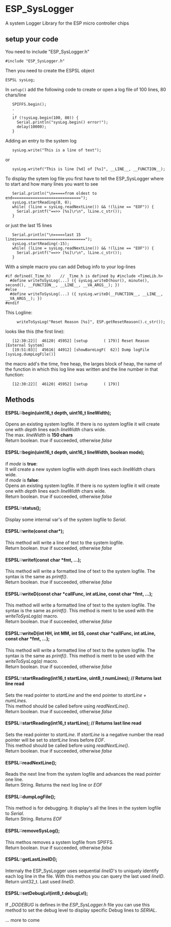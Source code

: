 # ESP_SysLogger
A system Logger Library for the ESP micro controller chips

## setup your code

You need to include "ESP_SysLogger.h"
```
#include "ESP_SysLogger.h"
```

Then you need to create the ESPSL object 
```
ESPSL sysLog;
```
In `setup()` add the following code to create or open a log file of 100 lines, 80 chars/line
```
   SPIFFS.begin();
   .
   .
   if (!sysLog.begin(100, 80)) {
     Serial.println("sysLog.begin() error!");
     delay(10000);
   }
```
Adding an entry to the system log 
```
   sysLog.write("This is a line of text");
```
or
```
   sysLog.writef("This is line [%d] of [%s]", __LINE__, __FUNCTION__);
```
To display the sytem log file you first have to tell the ESP_SysLogger where to start
and how many lines you want to see
```
   Serial.println("\n=====from oldest to end==============================");
   sysLog.startReading(0, 0);
   while( (lLine = sysLog.readNextLine()) && !(lLine == "EOF")) {
     Serial.printf("==>> [%s]\r\n", lLine.c_str());
   }
```
or just the last 15 lines
```
   Serial.println("\n=====last 15 lines==============================");
   sysLog.startReading(-15);
   while( (lLine = sysLog.readNextLine()) && !(lLine == "EOF")) {
     Serial.printf("==>> [%s]\r\n", lLine.c_str());
   }
```

With a simple macro you can add Debug info to your log-lines
```
#if defined(_Time_h)    // _Time_h is defined by #include <TimeLib.h>
  #define writeToSysLog(...) ({ sysLog.writeD(hour(), minute(), second(), __FUNCTION__, __LINE__, __VA_ARGS__); })
#else
  #define writeToSysLog(...) ({ sysLog.writeD(__FUNCTION__, __LINE__, __VA_ARGS__); })
#endif
```
This Logline:
```
     writeToSysLog("Reset Reason [%s]", ESP.getResetReason().c_str());
```
looks like this (the first line):
```
   [12:30:22][  46120| 45952] [setup       ( 179)] Reset Reason [External System] 
   [19:51:03][  45616| 44912] [showBareLogF(  62)] Dump logFile [sysLog.dumpLogFile()]
```
the macro add's the time, free heap, the larges block of heap, the name of the function in which this
log line was written and the line number in that function:
```
   [12:30:22][  46120| 45952] [setup       ( 179)]
```

## Methods

#### ESPSL::begin(uint16_t depth,  uint16_t lineWidth);
Opens an existing system logfile. If there is no system logfile
it will create one with *depth* lines each *lineWidth* chars wide.
<br>
The max. *lineWidth* is **150 chars**
<br>
Return boolean. *true* if succeeded, otherwise *false*


#### ESPSL::begin(uint16_t depth,  uint16_t lineWidth, boolean mode);
if *mode* is **true**:<br>
It will create a new system logfile with *depth* lines each *lineWidth* chars wide.
<br>
if *mode* is **false**:<br>
Opens an existing system logfile. If there is no system logfile
it will create one with *depth* lines each *lineWidth* chars wide.
<br>
Return boolean. *true* if succeeded, otherwise *false*


#### ESPSL::status();
Display some internal var's of the system logfile to *Serial*.


#### ESPSL::write(const char*);
This method will write a line of text to the system logfile.
<br>
Return boolean. *true* if succeeded, otherwise *false*


#### ESPSL::writef(const char *fmt, ...);
This method will write a formatted line of text to the system logfile.
The syntax is the same as *printf()*.
<br>
Return boolean. *true* if succeeded, otherwise *false*


#### ESPSL::writeD(const char *callFunc, int atLine, const char *fmt, ...);
This method will write a formatted line of text to the system logfile.
The syntax is the same as *printf()*.
This method is ment to be used with the *writeToSysLog(a)* macro.
<br>
Return boolean. *true* if succeeded, otherwise *false*


#### ESPSL::writeD(int HH, int MM, int SS, const char *callFunc, int atLine, const char *fmt, ...);
This method will write a formatted line of text to the system logfile.
The syntax is the same as *printf()*.
This method is ment to be used with the *writeToSysLog(a)* macro.
<br>
Return boolean. *true* if succeeded, otherwise *false*


#### ESPSL::startReading(int16_t startLine, uint8_t numLines);    // Returns last line read
Sets the read pointer to *startLine* and the end pointer to
*startLine* + *numLines*.
<br>
This method should be called before using *readNextLine()*.
<br>
Return boolean. *true* if succeeded, otherwise *false*


#### ESPSL::startReading(int16_t startLine);                      // Returns last line read
Sets the read pointer to *startLine*. If *startLine* is a negative
number the read pointer will be set to *startLine* lines before *EOF*.
<br>
This method should be called before using *readNextLine()*.
<br>
Return boolean. *true* if succeeded, otherwise *false*


#### ESPSL::readNextLine();
Reads the next line from the system logfile and advances the read pointer one line.
<br>
Return String. Returns the next log line or *EOF*


#### ESPSL::dumpLogFile();
This method is for debugging. It display's all the lines in the
system logfile to *Serial*.
<br>
Return String. Returns *EOF*


#### ESPSL::removeSysLog();
This methos removes a system logfile from SPIFFS.
<br>
Return boolean. *true* if succeeded, otherwise *false*


#### ESPSL::getLastLineID();
Internaly the ESP_SysLogger uses sequential *lineID*'s to uniquely
identify each log line in the file. With this methos you can query
the last used *lineID*.
<br>
Return uint32_t. Last used *lineID*.


#### ESPSL::setDebugLvl(int8_t debugLvl);
If *_DODEBUG* is defines in the *ESP_SysLogger.h* file you can use this
method to set the debug level to display specific Debug lines to *SERIAL*.


... more to come
